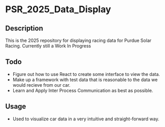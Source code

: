 # PSR_2025_Data_Display
## Description
This is the 2025 repository for displaying racing data for Purdue Solar Racing.
Currently still a Work In Progress
## Todo
-   Figure out how to use React to create some interface to view the data.
-   Make up a framework with test data that is reasonable to the data we would recieve from our car.
-   Learn and Apply Inter Process Communication as best as possible.
## Usage
- Used to visualize car data in a very intuitive and straight-forward way.
